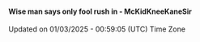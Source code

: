 #### Wise man says only fool rush in - McKidKneeKaneSir
Updated on 01/03/2025 - 00:59:05 (UTC) Time Zone
